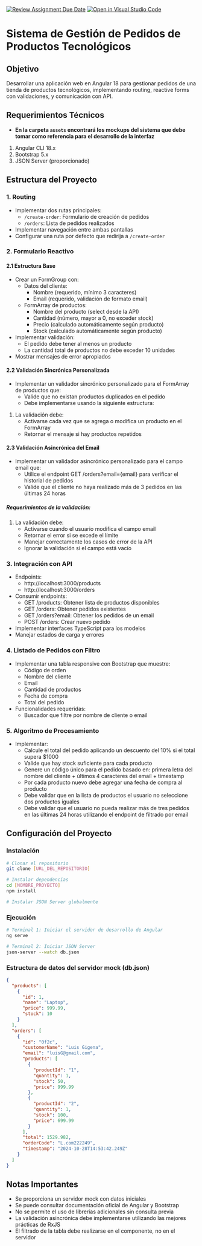 [![Review Assignment Due Date](https://classroom.github.com/assets/deadline-readme-button-22041afd0340ce965d47ae6ef1cefeee28c7c493a6346c4f15d667ab976d596c.svg)](https://classroom.github.com/a/F6r8MIsn)
[![Open in Visual Studio Code](https://classroom.github.com/assets/open-in-vscode-2e0aaae1b6195c2367325f4f02e2d04e9abb55f0b24a779b69b11b9e10269abc.svg)](https://classroom.github.com/online_ide?assignment_repo_id=16836265&assignment_repo_type=AssignmentRepo)
# Sistema de Gestión de Pedidos de Productos Tecnológicos

## Objetivo

Desarrollar una aplicación web en Angular 18 para gestionar pedidos de una tienda de productos tecnológicos, implementando routing, reactive forms con validaciones, y comunicación con API.

## Requerimientos Técnicos
- **En la carpeta `assets` encontrará los mockups del sistema que debe tomar como referencia para el desarrollo de la interfaz**
1. Angular CLI 18.x
2. Bootstrap 5.x
3. JSON Server (proporcionado)

## Estructura del Proyecto

### 1. Routing

- Implementar dos rutas principales:
  - `/create-order`: Formulario de creación de pedidos
  - `/orders`: Lista de pedidos realizados
- Implementar navegación entre ambas pantallas
- Configurar una ruta por defecto que redirija a `/create-order`

### 2. Formulario Reactivo

#### 2.1 Estructura Base

- Crear un FormGroup con:
  - Datos del cliente:
    - Nombre (requerido, mínimo 3 caracteres)
    - Email (requerido, validación de formato email)
  - FormArray de productos:
    - Nombre del producto (select desde la API)
    - Cantidad (número, mayor a 0, no exceder stock)
    - Precio (calculado automáticamente según producto)
    - Stock (calculado automáticamente según producto)
- Implementar validación:
  - El pedido debe tener al menos un producto
  - La cantidad total de productos no debe exceder 10 unidades
- Mostrar mensajes de error apropiados

#### 2.2 Validación Sincrónica Personalizada

- Implementar un validador sincrónico personalizado para el FormArray de productos que:
  - Valide que no existan productos duplicados en el pedido
  - Debe implementarse usando la siguiente estructura:

1. La validación debe:
   - Activarse cada vez que se agrega o modifica un producto en el FormArray
   - Retornar el mensaje si hay productos repetidos

#### 2.3 Validación Asincrónica del Email

- Implementar un validador asincrónico personalizado para el campo email que:
  - Utilice el endpoint GET /orders?email={email} para verificar el historial de pedidos
  - Valide que el cliente no haya realizado más de 3 pedidos en las últimas 24 horas

##### Requerimientos de la validación:

1. La validación debe:
   - Activarse cuando el usuario modifica el campo email
   - Retornar el error si se excede el límite
   - Manejar correctamente los casos de error de la API
   - Ignorar la validación si el campo está vacío

### 3. Integración con API
- Endpoints:
  - http://localhost:3000/products
  - http://localhost:3000/orders
- Consumir endpoints:
  - GET /products: Obtener lista de productos disponibles
  - GET /orders: Obtener pedidos existentes
  - GET /orders?email: Obtener los pedidos de un email
  - POST /orders: Crear nuevo pedido
- Implementar interfaces TypeScript para los modelos
- Manejar estados de carga y errores

### 4. Listado de Pedidos con Filtro

- Implementar una tabla responsive con Bootstrap que muestre:
  - Código de orden
  - Nombre del cliente
  - Email
  - Cantidad de productos
  - Fecha de compra
  - Total del pedido
- Funcionalidades requeridas:
  - Buscador que filtre por nombre de cliente o email

### 5. Algoritmo de Procesamiento

- Implementar:
  - Calcule el total del pedido aplicando un descuento del 10% si el total supera $1000
  - Valide que hay stock suficiente para cada producto
  - Genere un código único para el pedido basado en: primera letra del nombre del cliente + últimos 4 caracteres del email + timestamp
  - Por cada producto nuevo debe agregar una fecha de compra al producto
  - Debe validar que en la lista de productos el usuario no seleccione dos productos iguales
  - Debe validar que el usuario no pueda realizar más de tres pedidos en las últimas 24 horas utilizando el endpoint de filtrado por email

## Configuración del Proyecto

### Instalación

```bash
# Clonar el repositorio
git clone [URL_DEL_REPOSITORIO]

# Instalar dependencias
cd [NOMBRE_PROYECTO]
npm install

# Instalar JSON Server globalmente
```

### Ejecución

```bash
# Terminal 1: Iniciar el servidor de desarrollo de Angular
ng serve

# Terminal 2: Iniciar JSON Server
json-server --watch db.json
```

### Estructura de datos del servidor mock (db.json)

```json
{
  "products": [
    {
      "id": 1,
      "name": "Laptop",
      "price": 999.99,
      "stock": 10
    }
  ],
  "orders": [
    {
      "id": "0f2c",
      "customerName": "Luis Gigena",
      "email": "luisG@gmail.com",
      "products": [
        {
          "productId": "1",
          "quantity": 1,
          "stock": 50,
          "price": 999.99
        },
        {
          "productId": "2",
          "quantity": 1,
          "stock": 100,
          "price": 699.99
        }
      ],
      "total": 1529.982,
      "orderCode": "L.com222249",
      "timestamp": "2024-10-28T14:53:42.249Z"
    }
  ]
}
```

## Notas Importantes

- Se proporciona un servidor mock con datos iniciales
- Se puede consultar documentación oficial de Angular y Bootstrap
- No se permite el uso de librerías adicionales sin consulta previa
- La validación asincrónica debe implementarse utilizando las mejores prácticas de RxJS
- El filtrado de la tabla debe realizarse en el componente, no en el servidor


